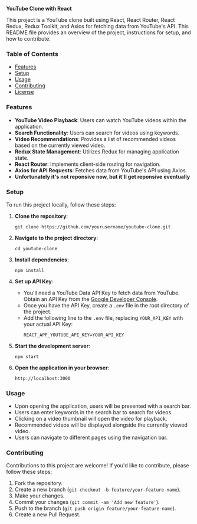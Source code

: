 **YouTube Clone with React**

This project is a YouTube clone built using React, React Router, React Redux, Redux Toolkit, and Axios for fetching data from YouTube's API. This README file provides an overview of the project, instructions for setup, and how to contribute.

### Table of Contents

- [Features](#features)
- [Setup](#setup)
- [Usage](#usage)
- [Contributing](#contributing)
- [License](#license)

### Features

- **YouTube Video Playback**: Users can watch YouTube videos within the application.
- **Search Functionality**: Users can search for videos using keywords.
- **Video Recommendations**: Provides a list of recommended videos based on the currently viewed video.
- **Redux State Management**: Utilizes Redux for managing application state.
- **React Router**: Implements client-side routing for navigation.
- **Axios for API Requests**: Fetches data from YouTube's API using Axios.
- **Unfortunately it's not reponsive now, but it'll get reponsive eventually**

### Setup

To run this project locally, follow these steps:

1. **Clone the repository**:
   ```
   git clone https://github.com/yourusername/youtube-clone.git
   ```

2. **Navigate to the project directory**:
   ```
   cd youtube-clone
   ```

3. **Install dependencies**:
   ```
   npm install
   ```

4. **Set up API Key**:
   - You'll need a YouTube Data API Key to fetch data from YouTube. Obtain an API Key from the [Google Developer Console](https://console.developers.google.com/).
   - Once you have the API Key, create a `.env` file in the root directory of the project.
   - Add the following line to the `.env` file, replacing `YOUR_API_KEY` with your actual API Key:
     ```
     REACT_APP_YOUTUBE_API_KEY=YOUR_API_KEY
     ```

5. **Start the development server**:
   ```
   npm start
   ```

6. **Open the application in your browser**:
   ```
   http://localhost:3000
   ```

### Usage

- Upon opening the application, users will be presented with a search bar.
- Users can enter keywords in the search bar to search for videos.
- Clicking on a video thumbnail will open the video for playback.
- Recommended videos will be displayed alongside the currently viewed video.
- Users can navigate to different pages using the navigation bar.

### Contributing

Contributions to this project are welcome! If you'd like to contribute, please follow these steps:

1. Fork the repository.
2. Create a new branch (`git checkout -b feature/your-feature-name`).
3. Make your changes.
4. Commit your changes (`git commit -am 'Add new feature'`).
5. Push to the branch (`git push origin feature/your-feature-name`).
6. Create a new Pull Request.


